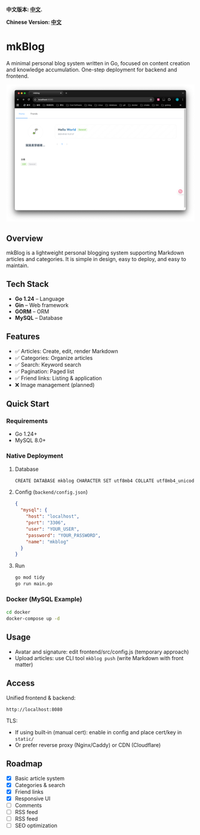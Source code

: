 **中文版本: [中文](README.md).**

**Chinese Version: [中文](README.md)**

# mkBlog

A minimal personal blog system written in Go, focused on content creation and knowledge accumulation. One-step deployment for backend and frontend.

![Home](./docs/images/home.png)

## Overview

mkBlog is a lightweight personal blogging system supporting Markdown articles and categories. It is simple in design, easy to deploy, and easy to maintain.

## Tech Stack

- **Go 1.24** – Language
- **Gin** – Web framework
- **GORM** – ORM
- **MySQL** – Database

## Features

- ✅ Articles: Create, edit, render Markdown
- ✅ Categories: Organize articles
- ✅ Search: Keyword search
- ✅ Pagination: Paged list
- ✅ Friend links: Listing & application
- ❌ Image management (planned)

## Quick Start

### Requirements
- Go 1.24+
- MySQL 8.0+

### Native Deployment

1. Database
   ```bash
   CREATE DATABASE mkblog CHARACTER SET utf8mb4 COLLATE utf8mb4_unicode_ci;
   ```

2. Config (`backend/config.json`)
   ```json
   {
     "mysql": {
       "host": "localhost",
       "port": "3306",
       "user": "YOUR_USER",
       "password": "YOUR_PASSWORD",
       "name": "mkblog"
     }
   }
   ```

3. Run
   ```bash
   go mod tidy
   go run main.go
   ```

### Docker (MySQL Example)

```bash
cd docker
docker-compose up -d
```

## Usage

- Avatar and signature: edit frontend/src/config.js (temporary approach)
- Upload articles: use CLI tool `mkblog push` (write Markdown with front matter)

## Access

Unified frontend & backend:
```
http://localhost:8080
```

TLS:
- If using built‑in (manual cert): enable in config and place cert/key in `static/`
- Or prefer reverse proxy (Nginx/Caddy) or CDN (Cloudflare)

## Roadmap

- [x] Basic article system
- [x] Categories & search
- [x] Friend links
- [x] Responsive UI
- [ ] Comments
- [ ] RSS feed
- [ ] RSS feed
- [ ] SEO optimization